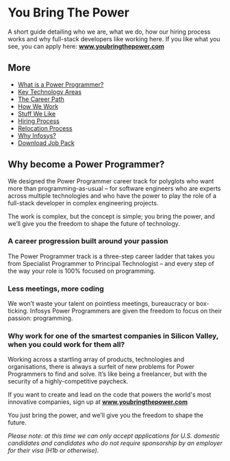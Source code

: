 # You Bring The Power

A short guide detailing who we are, what we do, how our hiring process works and why full-stack developers like working here. If you like what you see, you can apply here: __www.youbringthepower.com__

## More
* [What is a Power Programmer?](https://github.com/InfosysUS/power-programmer/blob/master/What%20is%20a%20Power%20Programmer.md)
* [Key Technology Areas](https://github.com/InfosysUS/power-programmer/blob/master/Key%20Technology%20Areas.md)
* [The Career Path](https://github.com/InfosysUS/power-programmer/blob/master/Career%20Path.png)
* [How We Work](https://github.com/InfosysUS/power-programmer/blob/master/How%20We%20Work.md)
* [Stuff We Like](https://github.com/InfosysUS/power-programmer/blob/master/Stuff%20We%20Like.md)
* [Hiring Process](https://github.com/InfosysUS/power-programmer/blob/master/Hiring%20Process.md)
* [Relocation Process](https://github.com/InfosysUS/power-programmer/blob/master/Relocation%20Process.md)
* [Why Infosys?](https://github.com/InfosysUS/power-programmer/blob/master/Why%20Infosys.md)
* [Download Job Pack](https://github.com/InfosysUS/power-programmer/blob/master/Job%20Pack.pdf)

## Why become a Power Programmer?
We designed the Power Programmer career track for polyglots who want more than programming-as-usual – for software engineers who are experts across multiple technologies and who have the power to play the role of a full-stack developer in complex engineering projects.

The work is complex, but the concept is simple; you bring the power, and we’ll give you the freedom to shape the future of technology.

### A career progression built around your passion

The Power Programmer track is a three-step career ladder that takes you from Specialist Programmer to Principal Technologist – and every step of the way your role is 100% focused on programming.

### Less meetings, more coding

We won’t waste your talent on pointless meetings, bureaucracy or box-ticking. Infosys Power Programmers are given the freedom to focus on their passion: programming.

### Why work for one of the smartest companies in Silicon Valley, when you could work for them all?

Working across a startling array of products, technologies and organisations, there is always a surfeit of new problems for Power Programmers to find and solve. It’s like being a freelancer, but with the security of a highly-competitive paycheck.

If you want to create and lead on the code that powers the world's most innovative companies, sign up at __www.youbringthepower.com__

You just bring the power, and we’ll give you the freedom to shape the future.

*Please note: at this time we can only accept applications for U.S. domestic candidates and candidates who do not require sponsorship by an employer for their visa (H1b or otherwise).*





